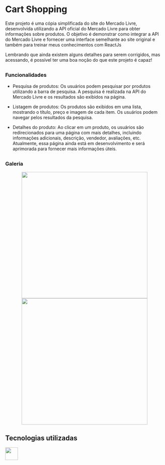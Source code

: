 # Cart Shopping
Este projeto é uma cópia simplificada do site do Mercado Livre, desenvolvida utilizando a API oficial do Mercado Livre para obter informações sobre produtos. O objetivo é demonstrar como integrar a API do Mercado Livre e fornecer uma interface semelhante ao site original e também para treinar meus conhecimentos com ReactJs

Lembrando que ainda existem alguns detalhes para serem corrigidos, mas acessando, é possível ter uma boa noção do que este projeto é capaz!
## 

### Funcionalidades
* Pesquisa de produtos: Os usuários podem pesquisar por produtos utilizando a barra de pesquisa. A pesquisa é realizada na API do Mercado Livre e os resultados são exibidos na página.

* Listagem de produtos: Os produtos são exibidos em uma lista, mostrando o título, preço e imagem de cada item. Os usuários podem navegar pelos resultados da pesquisa.

* Detalhes do produto: Ao clicar em um produto, os usuários são redirecionados para uma página com mais detalhes, incluindo informações adicionais, descrição, vendedor, avaliações, etc. Atualmente, essa página ainda está em desenvolvimento e será aprimorada para fornecer mais informações úteis.
## 

### Galeria
<div align="center">
  <img src="https://github.com/marcosjunior00/cart-shopping/assets/132008242/13b566be-414e-47cb-9022-37d6a7a672d9" width="400">
  <img src="https://github.com/marcosjunior00/cart-shopping/assets/132008242/8cd341e1-2cb1-425f-9d2e-0306ad42ef86" width="400">
</div>

## Tecnologias utilizadas
<img src="https://cdn.jsdelivr.net/gh/devicons/devicon/icons/react/react-original.svg" width="40" />

